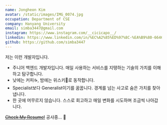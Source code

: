 ```yaml
---
name: Jongheon Kim
avatar: /static/images/IMG_0074.jpg
occupation: Department of CSE
company: Hanyang University
email: simba3447@gmail.com
instagram: https://www.instagram.com/__cicicapo__/
linkedin: https://www.linkedin.com/in/%EC%A2%85%ED%97%8C-%EA%B9%80-664678160/
github: https://github.com/simba3447
---
```


저는 이런 개발자입니다.

- 주니어 백엔드 개발자입니다. 매일 사용하는 서비스를 지탱하는 기술의 가치를 이해하고 탐구합니다.
- 낮에는 커피☕️, 밤에는 위스키🥃로 동작합니다.
- Specialist보다 Generalist이기를 꿈꿉니다. 경계를 넘는 사고로 숨은 가치를 찾아냅니다.
- 한 곳에 머무르지 않습니다. 스스로 회고하고 매일 변화를 시도하며 조금씩 나아갑니다.

~~[Check My Resume!](https://media.giphy.com/media/dbtDDSvWErdf2/giphy.gif)~~ 공사중... 🚧
